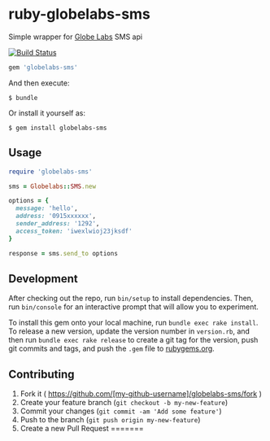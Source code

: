 # ruby-globelabs-sms
Simple wrapper for [Globe Labs](http://www.globelabs.com.ph/) SMS api

[![Build Status](https://travis-ci.org/BernardTolosajr/ruby-globelabs-sms.svg)](https://travis-ci.org/BernardTolosajr/ruby-globelabs-sms.svg)

```ruby
gem 'globelabs-sms'
```

And then execute:

    $ bundle

Or install it yourself as:

    $ gem install globelabs-sms

## Usage

```ruby
require 'globelabs-sms'

sms = Globelabs::SMS.new

options = {
  message: 'hello',
  address: '0915xxxxxx',
  sender_address: '1292',
  access_token: 'iwexlwioj23jksdf'
}

response = sms.send_to options
```

## Development

After checking out the repo, run `bin/setup` to install dependencies. Then, run `bin/console` for an interactive prompt that will allow you to experiment.

To install this gem onto your local machine, run `bundle exec rake install`. To release a new version, update the version number in `version.rb`, and then run `bundle exec rake release` to create a git tag for the version, push git commits and tags, and push the `.gem` file to [rubygems.org](https://rubygems.org).

## Contributing

1. Fork it ( https://github.com/[my-github-username]/globelabs-sms/fork )
2. Create your feature branch (`git checkout -b my-new-feature`)
3. Commit your changes (`git commit -am 'Add some feature'`)
4. Push to the branch (`git push origin my-new-feature`)
5. Create a new Pull Request
=======
